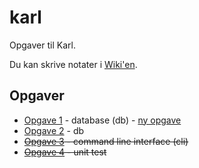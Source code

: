 # karl
Opgaver til Karl.

Du kan skrive notater i [Wiki'en](https://github.com/dotnetCarpenter/karl/wiki/Notater).

## Opgaver

+ [Opgave 1](ass1/readme.md) - database (db) - [ny opgave](ass1/readme.md#Eksport)
+ [Opgave 2](ass2/readme.md) - db
+ ~~[Opgave 3](ass3/readme.md) - command line interface (cli)~~
+ ~~[Opgave 4](ass4/readme.md) - unit test~~